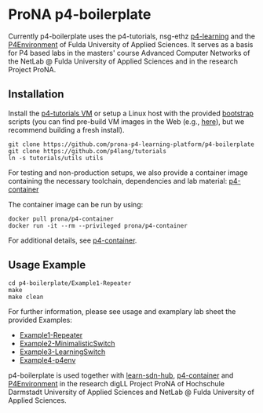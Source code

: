 # ProNA p4-boilerplate

Currently p4-boilerplate uses the p4-tutorials, nsg-ethz [p4-learning](https://github.com/nsg-ethz/p4-learning) and the [P4Environment](https://gitlab.cs.hs-fulda.de/flow-routing/cnsm2020/p4environment) of Fulda University of Applied Sciences. It serves as a basis for P4 based labs in the masters' course Advanced Computer Networks of the NetLab @ Fulda University of Applied Sciences and in the research Project ProNA.

## Installation

Install the [p4-tutorials VM](https://github.com/p4lang/tutorials) or setup a Linux host with the provided [bootstrap](https://github.com/p4lang/tutorials/tree/master/vm) scripts (you can find pre-build VM images in the Web (e.g., [here](https://p4.org/events/2019-04-30-p4-developer-day/)), but we recommend building a fresh install). 

```
git clone https://github.com/prona-p4-learning-platform/p4-boilerplate
git clone https://github.com/p4lang/tutorials
ln -s tutorials/utils utils
```

For testing and non-production setups, we also provide a container image containing the necessary toolchain, dependencies and lab material: [p4-container](https://github.com/prona-p4-learning-platform/p4-container)

The container image can be run by using:

```
docker pull prona/p4-container
docker run -it --rm --privileged prona/p4-container
```
For additional details, see [p4-container](https://github.com/prona-p4-learning-platform/p4-container).

## Usage Example

```
cd p4-boilerplate/Example1-Repeater
make
make clean
```

For further information, please see usage and examplary lab sheet the provided Examples:

* [Example1-Repeater](https://github.com/prona-p4-learning-platform/p4-boilerplate/tree/main/Example1-Repeater)
* [Example2-MinimalisticSwitch](https://github.com/prona-p4-learning-platform/p4-boilerplate/tree/main/Example2-MinimalisticSwitch)
* [Example3-LearningSwitch](https://github.com/prona-p4-learning-platform/p4-boilerplate/tree/main/Example3-LearningSwitch)
* [Example4-p4env](https://github.com/prona-p4-learning-platform/p4-boilerplate/tree/main/Example4-p4env)

p4-boilerplate is used together with [learn-sdn-hub](https://github.com/prona-p4-learning-platform/learn-sdn-hub), [p4-container](https://github.com/prona-p4-learning-platform/p4-container) and [P4Environment](https://gitlab.cs.hs-fulda.de/flow-routing/cnsm2020/p4environment) in the research digLL Project ProNA of Hochschule Darmstadt University of Applied Sciences and NetLab @ Fulda University of Applied Sciences.